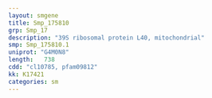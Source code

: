 ```yaml
---
layout: smgene
title: Smp_175810
grp: Smp_17
description: "39S ribosomal protein L40, mitochondrial"
smp: Smp_175810.1
uniprot: "G4M0N8"
length:   738
cdd: "cl10785, pfam09812"
kk: K17421
categories: sm
---
```

